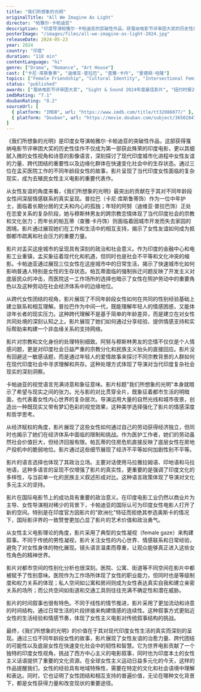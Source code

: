 ```yaml
---
title: "我们所想象的光明"
originalTitle: "All We Imagine As Light"
director: "帕雅尔·卡帕迪亚"
description: "印度导演帕雅尔·卡帕迪亚的突破性作品，获戛纳电影节评审团大奖的历史性佳作。讲述三位在孟买医院工作的不同年龄段女性普拉巴、阿努和帕瓦蒂的故事，探讨她们各自复杂的个人生活和相互支撑的友谊力量。影片以其诗意的视觉语言深刻探讨了现代印度城市中的女性友谊、跨代团结、城市化进程中的身份认同以及性别政治等重要议题。"
posterImage: "/images/films/all-we-imagine-as-light-2024.jpg"
releaseDate: 2024-05-23
year: 2024
country: "印度"
duration: "118 min"
contentLanguage: "hi"
genre: ["Drama", "Romance", "Art House"]
cast: ["卡尼·库斯鲁蒂", "迪维亚·普拉巴", "查雅·卡丹", "里德胡·哈隆"]
topics: ["Female Friendship", "Cultural Identity", "Intersectional Feminism", "Economic Empowerment", "Family Liberation", "Gender Politics", "Historical Context", "Social Movements"]
status: "published"
awards: ["戛纳电影节评审团大奖", "Sight & Sound 2024年度最佳影片", "纽约时报2024年度最佳电影第一名"]
imdbRating: "7.1"
doubanRating: "8.2"
sourceUrl: [
  { platform: "IMDB", url: "https://www.imdb.com/title/tt32086077/" },
  { platform: "Douban", url: "https://movie.douban.com/subject/36502847/" }
]
---
```


《我们所想象的光明》是印度女导演帕雅尔·卡帕迪亚的突破性作品，这部获得戛纳电影节评审团大奖的历史性佳作不仅成为第一部获此殊荣的印度电影，更以其细腻入微的女性视角和诗意的影像语言，深刻探讨了现代印度城市化进程中女性友谊的力量、跨代团结的重要性以及边缘化群体在快速变化社会中的生存状态。通过三位在孟买医院工作的不同年龄段女性的故事，影片呈现了当代印度女性面临的复杂现实，成为去殖民女性主义电影的重要代表作。

从女性友谊的角度来看，《我们所想象的光明》最突出的贡献在于其对不同年龄段女性间深层情感联系的真实呈现。普拉巴（卡尼·库斯鲁蒂饰）作为一位中年护士，面临着长期分居的丈夫和内心的孤独；年轻的阿努（迪维亚·普拉巴饰）正处在恋爱关系的复杂阶段，她与穆斯林男友的跨宗教恋情体现了当代印度社会的宗教和文化张力；而年长的帕瓦蒂（查雅·卡丹饰）则面临着因城市开发而失去家园的困境。影片通过展现她们在工作和生活中的相互支持，揭示了女性友谊如何成为抵御都市疏离和社会压力的重要力量。

影片对孟买这座城市的呈现具有深刻的政治和社会意义。作为印度的金融中心和电影工业重镇，孟买象征着现代化和机遇，但同时也是社会不平等和文化冲突的缩影。卡帕迪亚通过展现三位女性在这座城市中的日常生活，揭示了快速城市化如何影响普通人特别是女性的生存状态。帕瓦蒂面临的强制拆迁问题反映了开发主义对底层民众的冲击，而医院这一工作场所的选择也暗示了女性在照护劳动中的重要角色以及这种劳动在社会经济体系中的边缘地位。

从跨代女性团结的视角，影片展现了不同年龄段女性如何在共同的性别经验基础上建立联系和相互理解。普拉巴作为中间一代，既能理解年轻人的情感困惑，又能体谅年长者的现实压力。这种跨代理解不是基于简单的年龄差异，而是建立在对女性共同处境的深刻认知之上。影片展现了她们如何通过分享经验、提供情感支持和实际帮助来构建一个非血缘关系的支持网络。

影片对宗教和文化身份的处理特别细致。阿努与穆斯林男友的恋情不仅仅是个人情感问题，更是对印度社会日益严重的宗教分化和民族主义抬头的直接回应。影片没有回避这一敏感话题，而是通过年轻人的爱情故事来探讨不同宗教背景的人群如何在现代印度社会中寻求理解和共存。这种处理方式体现了导演对当代印度复杂社会现实的深刻洞察。

卡帕迪亚的视觉语言充满诗意和象征意味。影片标题"我们所想象的光明"本身就暗示了希望与现实之间的张力。光与影的对比贯穿全片，既象征着都市生活的明暗面，也代表着女性内心世界的复杂层次。导演运用大量的自然光线和城市夜景，创造出一种既现实又带有梦幻色彩的视觉效果，这种美学选择强化了影片的情感深度和哲学思考。

从经济赋权的角度，影片展现了这些女性如何通过自己的劳动获得经济独立，但同时也揭示了她们在经济体系中面临的限制和挑战。作为医护工作者，她们的劳动虽然社会价值巨大，但经济回报有限。帕瓦蒂的住房危机直接反映了底层女性在房地产投机中的脆弱地位。影片通过这些细节展现了经济不平等如何加剧性别不平等。

影片的语言选择也体现了其政治立场。主要对话使用马拉雅拉姆语、印地语和马拉地语，这种多语言的呈现不仅增强了影片的真实性，更重要的是强调了印度文化的多样性，与当前单一化的民族主义叙述形成对比。这种语言政策体现了导演对文化多元主义的坚持。

影片在国际电影节上的成功具有重要的政治意义。在印度电影工业仍然以商业片为主导、女性导演相对稀少的背景下，卡帕迪亚的国际认可为印度女性电影人打开了新的空间。特别是在印度官方因影片的"欧洲化"特征而拒绝其参选奥斯卡的情况下，国际影评界的一致赞誉更加凸显了影片的艺术价值和政治勇气。

从女性主义电影理论的角度，影片采用了典型的女性凝视（female gaze）来构建叙事。不同于传统的男性凝视，影片关注女性的内心世界、情感联系和日常经验，避免了对女性身体的物化展现。镜头语言温柔而尊重，让观众能够真正进入这些女性角色的精神世界。

影片对都市空间的性别化分析也很深刻。医院、公寓、街道等不同空间在影片中都被赋予了性别意味。医院作为工作场所体现了女性的职业能力，但同时也是等级制度和权力关系的体现；私人空间如公寓和房间则成为女性表达真实自我和建立亲密关系的场所；而公共空间如街道和交通工具则往往充满不确定性和潜在威胁。

影片的时间叙事也很有特色。不同于线性的情节推进，影片采用了更加流动和诗意的时间结构，通过日常生活的片段拼接来构建情感的连续性。这种叙事方式更贴近女性的生活经验和情感节奏，体现了女性主义电影对传统叙事结构的挑战。

最终，《我们所想象的光明》的价值在于其对现代印度女性生活的真实而深刻的呈现。通过三位不同年龄段女性的故事，影片展现了女性友谊的治愈力量、跨代团结的可能性以及底层女性在快速变化社会中的韧性和智慧。它为世界电影贡献了一个独特的印度女性视角，挑战了西方中心主义的电影叙事，同时也为印度本土的女性主义话语提供了重要的文化资源。在全球女性主义运动日益多元化的今天，这样的作品提醒我们，女性的经验具有地域特殊性，需要在特定的文化和社会语境中理解和表达。同时，它也证明了女性团结和相互支持的普遍价值，无论在哪种文化背景下，都是女性获得力量和改变现状的重要途径。